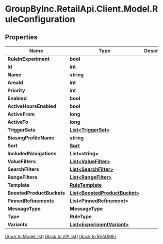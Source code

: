 # GroupByInc.RetailApi.Client.Model.RuleConfiguration

## Properties

Name | Type | Description | Notes
------------ | ------------- | ------------- | -------------
**RuleInExperiment** | **bool** |  | [optional] 
**Id** | **int** |  | 
**Name** | **string** |  | 
**AreaId** | **int** |  | 
**Priority** | **int** |  | 
**Enabled** | **bool** |  | 
**ActiveHoursEnabled** | **bool** |  | 
**ActiveFrom** | **long** |  | 
**ActiveTo** | **long** |  | 
**TriggerSets** | [**List&lt;TriggerSet&gt;**](TriggerSet.md) |  | 
**BiasingProfileName** | **string** |  | 
**Sort** | [**Sort**](Sort.md) |  | 
**IncludedNavigations** | **List&lt;string&gt;** |  | 
**ValueFilters** | [**List&lt;ValueFilter&gt;**](ValueFilter.md) |  | 
**SearchFilters** | [**List&lt;SearchFilter&gt;**](SearchFilter.md) |  | 
**RangeFilters** | [**List&lt;RangeFilter&gt;**](RangeFilter.md) |  | 
**Template** | [**RuleTemplate**](RuleTemplate.md) |  | 
**BoostedProductBuckets** | [**List&lt;BoostedProductBucket&gt;**](BoostedProductBucket.md) |  | 
**PinnedRefinements** | [**List&lt;PinnedRefinement&gt;**](PinnedRefinement.md) |  | 
**MessageType** | **MessageType** |  | 
**Type** | **RuleType** |  | 
**Variants** | [**List&lt;ExperimentVariant&gt;**](ExperimentVariant.md) |  | 

[[Back to Model list]](../README.md#documentation-for-models) [[Back to API list]](../README.md#documentation-for-api-endpoints) [[Back to README]](../README.md)


